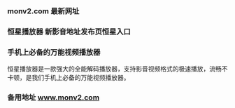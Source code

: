 ### monv2.com 最新网址
### 恒星播放器 新影音地址发布页恒星入口
### 手机上必备的万能视频播放器
恒星播放器是一款强大的全能解码播放器，支持影音视频格式的极速播放，流畅不卡顿，是我们手机上必备的万能视频播放器。
### 备用地址 www.monv2.com
